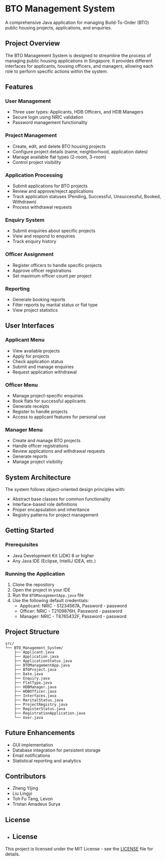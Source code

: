 # BTO Management System

A comprehensive Java application for managing Build-To-Order (BTO) public housing projects, applications, and enquiries.

## Project Overview

The BTO Management System is designed to streamline the process of managing public housing applications in Singapore. It provides different interfaces for applicants, housing officers, and managers, allowing each role to perform specific actions within the system.

## Features

### User Management

- Three user types: Applicants, HDB Officers, and HDB Managers
- Secure login using NRIC validation
- Password management functionality

### Project Management

- Create, edit, and delete BTO housing projects
- Configure project details (name, neighborhood, application dates)
- Manage available flat types (2-room, 3-room)
- Control project visibility

### Application Processing

- Submit applications for BTO projects
- Review and approve/reject applications
- Track application statuses (Pending, Successful, Unsuccessful, Booked, Withdrawn)
- Process withdrawal requests

### Enquiry System

- Submit enquiries about specific projects
- View and respond to enquiries
- Track enquiry history

### Officer Assignment

- Register officers to handle specific projects
- Approve officer registrations
- Set maximum officer count per project

### Reporting

- Generate booking reports
- Filter reports by marital status or flat type
- View project statistics

## User Interfaces

### Applicant Menu

- View available projects
- Apply for projects
- Check application status
- Submit and manage enquiries
- Request application withdrawal

### Officer Menu

- Manage project-specific enquiries
- Book flats for successful applicants
- Generate receipts
- Register to handle projects
- Access to applicant features for personal use

### Manager Menu

- Create and manage BTO projects
- Handle officer registrations
- Review applications and withdrawal requests
- Generate reports
- Manage project visibility

## System Architecture

The system follows object-oriented design principles with:

- Abstract base classes for common functionality
- Interface-based role definitions
- Proper encapsulation and inheritance
- Registry patterns for project management

## Getting Started

### Prerequisites

- Java Development Kit (JDK) 8 or higher
- Any Java IDE (Eclipse, IntelliJ IDEA, etc.)

### Running the Application

1. Clone the repository
2. Open the project in your IDE
3. Run the `BTOManagementApp.java` file
4. Use the following default credentials:
   - Applicant: NRIC - S1234567A, Password - password
   - Officer: NRIC - T2109876H, Password - password
   - Manager: NRIC - T8765432F, Password - password

## Project Structure

```
src/
└── BTO_Management_System/
    ├── Applicant.java
    ├── Application.java
    ├── ApplicationStatus.java
    ├── BTOManagementApp.java
    ├── BTOProject.java
    ├── Date.java
    ├── Enquiry.java
    ├── FlatType.java
    ├── HDBManager.java
    ├── HDBOfficer.java
    ├── Interfaces.java
    ├── MaritalStatus.java
    ├── ProjectRegistry.java
    ├── RegisterStatus.java
    ├── RegistrationApplication.java
    └── User.java
```

## Future Enhancements

- GUI implementation
- Database integration for persistent storage
- Email notifications
- Statistical reporting and analytics

## Contributors

- Zheng Yijing
- Liu Lingyi
- Toh Fu Tang, Levon
- Tristan Amadeus Surya

## License

- ## License

This project is licensed under the MIT License - see the [LICENSE](LICENSE) file for details.
